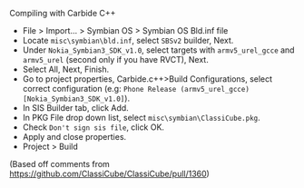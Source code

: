 Compiling with Carbide C++

- File > Import... > Symbian OS > Symbian OS Bld.inf file
- Locate `misc\symbian\bld.inf`, select `SBSv2` builder, Next.
- Under `Nokia_Symbian3_SDK_v1.0`, select targets with `armv5_urel_gcce` and `armv5_urel` (second only if you have RVCT), Next.
- Select All, Next, Finish.
- Go to project properties, Carbide.c++>Build Configurations, select correct configuration
(e.g: `Phone Release (armv5_urel_gcce) [Nokia_Symbian3_SDK_v1.0]`).
- In SIS Builder tab, click Add.
- In PKG File drop down list, select `misc\symbian\ClassiCube.pkg`.
- Check `Don't sign sis file`, click OK.
- Apply and close properties.
- Project > Build

(Based off comments from https://github.com/ClassiCube/ClassiCube/pull/1360)